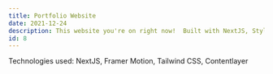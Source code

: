 ```yaml
---
title: Portfolio Website
date: 2021-12-24
description: This website you're on right now!  Built with NextJS, Styled with Tailwind CSS
id: 8
---
```

Technologies used: NextJS, Framer Motion, Tailwind CSS, Contentlayer